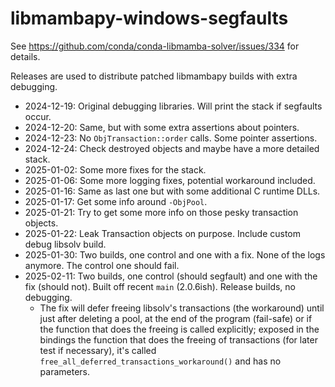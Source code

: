 # libmambapy-windows-segfaults

See https://github.com/conda/conda-libmamba-solver/issues/334 for details.

Releases are used to distribute patched libmambapy builds with extra debugging.

- 2024-12-19: Original debugging libraries. Will print the stack if segfaults occur.
- 2024-12-20: Same, but with some extra assertions about pointers.
- 2024-12-23: No `ObjTransaction::order` calls. Some pointer assertions.
- 2024-12-24: Check destroyed objects and maybe have a more detailed stack.
- 2025-01-02: Some more fixes for the stack.
- 2025-01-06: Some more logging fixes, potential workaround included.
- 2025-01-16: Same as last one but with some additional C runtime DLLs.
- 2025-01-17: Get some info around `-ObjPool`.
- 2025-01-21: Try to get some more info on those pesky transaction objects.
- 2025-01-22: Leak Transaction objects on purpose. Include custom debug libsolv build.
- 2025-01-30: Two builds, one control and one with a fix. None of the logs anymore. The control one should fail.
- 2025-02-11: Two builds, one control (should segfault) and one with the fix (should not). Built off recent `main` (2.0.6ish). Release builds, no debugging.
  - The fix will defer freeing libsolv's transactions (the workaround) until just after deleting a pool, at the end of the program (fail-safe) or if the function that does the freeing is called explicitly; exposed in the bindings the function that does the freeing of transactions (for later test if necessary), it's called `free_all_deferred_transactions_workaround()` and has no parameters.
